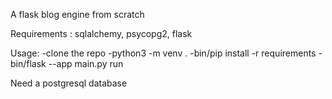 A flask blog engine from scratch

Requirements : sqlalchemy, psycopg2, flask

Usage: -clone the repo
       -python3 -m venv .
       -bin/pip install -r requirements
       -bin/flask --app main.py run

Need a postgresql database
